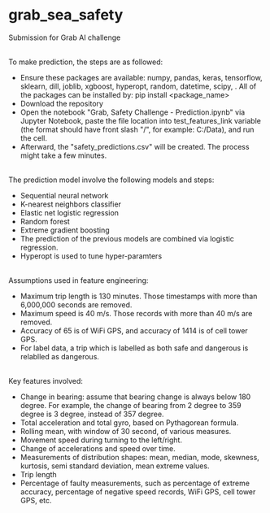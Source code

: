 # grab_sea_safety
Submission for Grab AI challenge

<br/>
To make prediction, the steps are as followed:

- Ensure these packages are available: numpy, pandas, keras, tensorflow, sklearn, dill, joblib, xgboost, hyperopt, random, datetime, scipy, . All of the packages can be installed by: pip install <package_name>
- Download the repository
- Open the notebook "Grab, Safety Challenge - Prediction.ipynb" via Jupyter Notebook, paste the file location into test_features_link variable (the format should have front slash "/", for example: C:/Data), and run the cell.
- Afterward, the "safety_predictions.csv" will be created. The process might take a few minutes.

<br/>
The prediction model involve the following models and steps:

- Sequential neural network
- K-nearest neighbors classifier
- Elastic net logistic regression
- Random forest
- Extreme gradient boosting
- The prediction of the previous models are combined via logistic regression.
- Hyperopt is used to tune hyper-paramters

<br/>
Assumptions used in feature engineering:

- Maximum trip length is 130 minutes. Those timestamps with more than 6,000,000 seconds are removed.
- Maximum speed is 40 m/s. Those records with more than 40 m/s are removed.
- Accuracy of 65 is of WiFi GPS, and accuracy of 1414 is of cell tower GPS.
- For label data, a trip which is labelled as both safe and dangerous is relablled as dangerous.

<br/>
Key features involved:

- Change in bearing: assume that bearing change is always below 180 degree. For example, the change of bearing from 2 degree to 359 degree is 3 degree, instead of 357 degree.
- Total acceleration and total gyro, based on Pythagorean formula.
- Rolling mean, with window of 30 second, of various measures.
- Movement speed during turning to the left/right.
- Change of accelerations and speed over time. 
- Measurements of distribution shapes: mean, median, mode, skewness, kurtosis, semi standard deviation, mean extreme values.
- Trip length
- Percentage of faulty measurements, such as percentage of extreme accuracy, percentage of negative speed records, WiFi GPS, cell tower GPS, etc.

